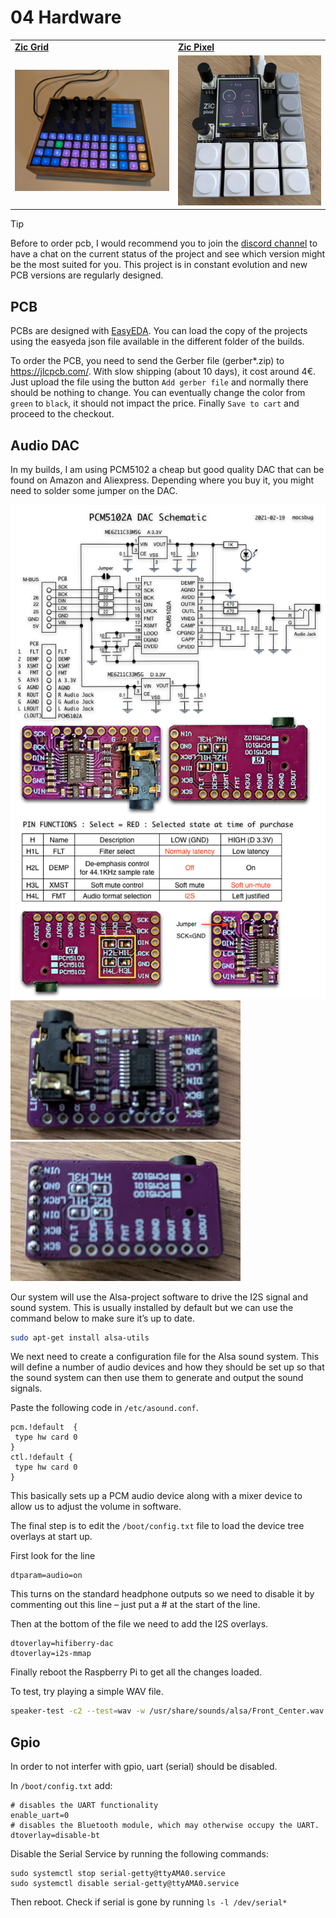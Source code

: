 # 04 Hardware

<table>
    <tr>
        <td><a href="https://github.com/apiel/zicBox/wiki/04-Hardware#zic-grid"><b>Zic Grid</b></a></td>
        <td><a href="https://github.com/apiel/zicBox/wiki/04-Hardware#zic-pixel"><b>Zic Pixel</b></a></td>
    </tr>
    <tr>
        <td>
            <a href="https://github.com/apiel/zicBox/wiki/04-Hardware#zic-grid">
                <img src="https://raw.githubusercontent.com/apiel/zicBox/main/hardware/ZicGrid/zicgrid.png" />
            </a>
        </td>
        <td>
            <a href="https://github.com/apiel/zicBox/wiki/04-Hardware#zic-pixel">
                <img src="https://github.com/apiel/zicBox/blob/main/hardware/ZicPixel/pixel3A_2.png" width='480' />
            </a>
        </td>
    </tr>
</table>

> [!TIP]
> Before to order pcb, I would recommend you to join the [discord channel](https://discord.gg/65HTx7z9qg) to have a chat on the current status of the project and see which version might be the most suited for you. This project is in constant evolution and new PCB versions are regularly designed.

## PCB

PCBs are designed with [EasyEDA](https://easyeda.com/). You can load the copy of the projects using the easyeda json file available in the different folder of the builds.

To order the PCB, you need to send the Gerber file (gerber*.zip) to https://jlcpcb.com/. With slow shipping (about 10 days), it cost around 4€. Just upload the file using the button `Add gerber file` and normally there should be nothing to change. You can eventually change the color from `green` to `black`, it should not impact the price. Finally `Save to cart` and proceed to the checkout.

## Audio DAC

In my builds, I am using PCM5102 a cheap but good quality DAC that can be found on Amazon and Aliexpress. Depending where you buy it, you might need to solder some jumper on the DAC.

<img src="https://raw.githubusercontent.com/apiel/zicBox/main/hardware/pcm5102_00.png" />
<img src="https://raw.githubusercontent.com/apiel/zicBox/main/hardware/pcm5102_01.png" />
<img src="https://raw.githubusercontent.com/apiel/zicBox/main/hardware/pcm5102_02.png" />


Our system will use the Alsa-project software to drive the I2S signal and sound system. This is usually installed by default but we can use the command below to make sure it’s up to date.
```sh
sudo apt-get install alsa-utils
```

We next need to create a configuration file for the Alsa sound system. This will define a number of audio devices and how they should be set up so that the sound system can then use them to generate and output the sound signals.

Paste the following code in `/etc/asound.conf`.

```
pcm.!default  {
 type hw card 0
}
ctl.!default {
 type hw card 0
}
```

This basically sets up a PCM audio device along with a mixer device to allow us to adjust the volume in software.

The final step is to edit the `/boot/config.txt` file to load the device tree overlays at start up.

First look for the line
```
dtparam=audio=on
```
This turns on the standard headphone outputs so we need to disable it by commenting out this line – just put a # at the start of the line.

Then at the bottom of the file we need to add the I2S overlays.

```
dtoverlay=hifiberry-dac
dtoverlay=i2s-mmap
```

Finally reboot the Raspberry Pi to get all the changes loaded.

To test, try playing a simple WAV file.

```sh
speaker-test -c2 --test=wav -w /usr/share/sounds/alsa/Front_Center.wav
```

## Gpio

In order to not interfer with gpio, uart (serial) should be disabled.

In `/boot/config.txt` add:
```
# disables the UART functionality
enable_uart=0
# disables the Bluetooth module, which may otherwise occupy the UART.
dtoverlay=disable-bt
```

Disable the Serial Service by running the following commands:
```
sudo systemctl stop serial-getty@ttyAMA0.service
sudo systemctl disable serial-getty@ttyAMA0.service
```

Then reboot. Check if serial is gone by running `ls -l /dev/serial*`
